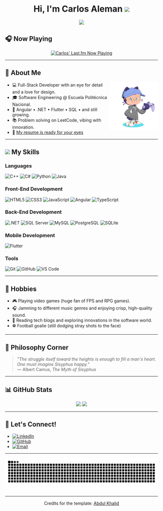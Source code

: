 <h1 align="center"><b>Hi, I'm Carlos Aleman</b> <img src="https://media.giphy.com/media/hvRJCLFzcasrR4ia7z/giphy.gif" width="35"></h1>

<p align="center">
  <a href="https://github.com/DenverCoder1/readme-typing-svg">
    <img src="https://readme-typing-svg.herokuapp.com?font=Time+New+Roman&color=cyan&size=25&center=true&vCenter=true&width=600&height=100&lines=Full-Stack+Developer+%F0%9F%94%A7;Software+Engineering+Student+%F0%9F%A7%91%E2%80%8D%F0%9F%92%BB;Tech+Enthusiast+%F0%9F%9A%80;Audiophile+and+Music+Lover+%F0%9F%8E%A7%F0%9F%8E%B5;Always+Learning+New+Skills+%F0%9F%93%9A;">
  </a>
</p>

## 🎧 Now Playing

<p align="center">
  <a href="https://www.last.fm/user/Alejololer">
    <img src="https://lastfm-recently-played.vercel.app/api?user=Alejololer&count=1&gradient=true&background=090024&border_radius=10px&color=ff8cfc" alt="Carlos' Last.fm Now Playing" />
  </a>
</p>

---

## 💫 About Me

<img src="https://github.com/Alejololer/Alejololer/blob/main/octocat-1736885972207.png?raw=true" alt="Octocat" width="160px" align="right">

- 💻 Full-Stack Developer with an eye for detail and a love for design.
- 🎓 Software Engineering @ Escuela Politécnica Nacional.
- 🧠 Angular • .NET • Flutter • SQL • and still growing.
- 📚 Problem solving on LeetCode, vibing with innovation.
- 💼 [My resume is ready for your eyes](https://alejololer.github.io/)

---

## <img src="https://media2.giphy.com/media/QssGEmpkyEOhBCb7e1/giphy.gif" width="25"><b> My Skills</b>

### **Languages**
![C++](https://img.shields.io/badge/C++%20-%2300599C.svg?style=for-the-badge&logo=c%2B%2B&logoColor=white)
![C#](https://img.shields.io/badge/C%23-%2368217A.svg?style=for-the-badge&logo=c-sharp&logoColor=white)
![Python](https://img.shields.io/badge/Python%20-%2314354C.svg?style=for-the-badge&logo=python&logoColor=white)
![Java](https://img.shields.io/badge/java-%23ED8B00.svg?style=for-the-badge&logo=openjdk&logoColor=white)

### **Front-End Development**
![HTML5](https://img.shields.io/badge/HTML5%20-%23E34F26.svg?style=for-the-badge&logo=html5&logoColor=white)
![CSS3](https://img.shields.io/badge/CSS3%20-%231572B6.svg?style=for-the-badge&logo=css3&logoColor=white)
![JavaScript](https://img.shields.io/badge/JavaScript%20-%23F7DF1E.svg?style=for-the-badge&logo=javascript&logoColor=black)
![Angular](https://img.shields.io/badge/Angular-%23DD0031.svg?style=for-the-badge&logo=angular&logoColor=white)
![TypeScript](https://img.shields.io/badge/typescript-%23007ACC.svg?style=for-the-badge&logo=typescript&logoColor=white)

### **Back-End Development**
![.NET](https://img.shields.io/badge/.NET-%235C2D91.svg?style=for-the-badge&logo=dotnet&logoColor=white)
![SQL Server](https://img.shields.io/badge/SQL%20Server-%23CC2927.svg?style=for-the-badge&logo=microsoft-sql-server&logoColor=white)
![MySQL](https://img.shields.io/badge/MySQL-%2300f.svg?style=for-the-badge&logo=mysql&logoColor=white)
![PostgreSQL](https://img.shields.io/badge/PostgreSQL-%23316192.svg?style=for-the-badge&logo=postgresql&logoColor=white)
![SQLite](https://img.shields.io/badge/SQLite-%2307405e.svg?style=for-the-badge&logo=sqlite&logoColor=white)

### **Mobile Development**
![Flutter](https://img.shields.io/badge/Flutter-%2302569B.svg?style=for-the-badge&logo=Flutter&logoColor=white)

### **Tools**
![Git](https://img.shields.io/badge/git-%23F05033.svg?style=for-the-badge&logo=git&logoColor=white)
![GitHub](https://img.shields.io/badge/github-%23121011.svg?style=for-the-badge&logo=github&logoColor=white)
![VS Code](https://img.shields.io/badge/Visual%20Studio%20Code-%23007ACC.svg?style=for-the-badge&logo=visual-studio-code&logoColor=white)


---

## 🌟 **Hobbies**
- 🎮 Playing video games (huge fan of FPS and RPG games).
- 🎧 Jamming to different music genres and enjoying crisp, high-quality sound.
- 📖 Reading tech blogs and exploring innovations in the software world.
- ⚽ Football goalie (still dodging stray shots to the face)  

---

## 🌌 Philosophy Corner

> *"The struggle itself toward the heights is enough to fill a man's heart. One must imagine Sisyphus happy."*  
> — Albert Camus, *The Myth of Sisyphus*

---

## 📊 **GitHub Stats**

<div align="center">
  <!-- Estadísticas generales -->
  <img src="https://github-readme-stats-sigma-five.vercel.app/api?username=alejololer&include_all_commits=true&count_private=true&show_icons=true&line_height=20&title_color=7A7ADB&icon_color=2234AE&text_color=D3D3D3&bg_color=0,000000,130F40" width="450">
  <!-- Lenguajes más utilizados -->
  <img src="https://github-readme-stats.vercel.app/api/top-langs?username=alejololer&show_icons=true&locale=en&layout=compact&line_height=20&title_color=7A7ADB&icon_color=2234AE&text_color=D3D3D3&bg_color=0,000000,130F40" width="375">
</div>

---

## 🤝 **Let's Connect!**
<ul>
  <li>
    <a href="https://linkedin.com/in/alejoaleman" target="_blank">
      <img src="https://img.shields.io/badge/LinkedIn-%230077B5.svg?style=for-the-badge&logo=linkedin&logoColor=white" alt="LinkedIn">
    </a>
  </li>
  <li>
    <a href="https://github.com/alejololer" target="_blank">
      <img src="https://img.shields.io/badge/GitHub-%23121011.svg?style=for-the-badge&logo=github&logoColor=white" alt="GitHub">
    </a>
  </li>
  <li>
    <a href="mailto:acarlos29112003@gmail.com" target="_blank">
      <img src="https://img.shields.io/badge/Gmail-D14836?style=for-the-badge&logo=gmail&logoColor=white" alt="Email">
    </a>
  </li>
</ul>


---


![snake gif](https://github.com/Alejololer/Alejololer/blob/output/github-snake-dark.svg)

---


<div align="center">
  <p>Credits for the template: <a href="https://github.com/0xabdulkhalid">Abdul Khalid</a></p>
</div>
